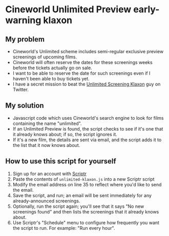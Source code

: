 # Cineworld Unlimited Preview early-warning klaxon

## My problem

* Cineworld's Unlimited scheme includes semi-regular exclusive preview screenings of upcoming films.
* Cineworld will often reserve the dates for these screenings weeks before the tickets actually go on sale.
* I want to be able to reserve the date for such screenings even if I haven't been able to buy tickets yet.
* I have a secret mission to beat the [Unlimited Screening Klaxon](https://twitter.com/search?q=unlimited%20screening%20klaxon) guy on Twitter.

## My solution

* Javascript code which uses Cineworld's search engine to look for films containing the name "unlimited".
* If an Unlimited Preview is found, the script checks to see if it's one that it already knows about; if so, the script ignores it.
* If it's a new film, the details are sent via email, and the script adds it to the list that it now knows about.

## How to use this script for yourself

1. Sign up for an account with [Scriptr](https://www.scriptr.io)
1. Paste the contents of `unlimited-klaxon.js` into a new Scriptr script
1. Modify the email address on line 35 to reflect where you'd like to send the email.
1. Save the script, and run; an email will be sent immediately for any already-announced screenings.
1. Optionally, run the script again; you'll see that it says "No new screenings found" and then lists the screenings that it already knows about.
1. Use Scriptr's "Schedule" menu to configure how frequently you want the script to run. For example: "Run every hour".
